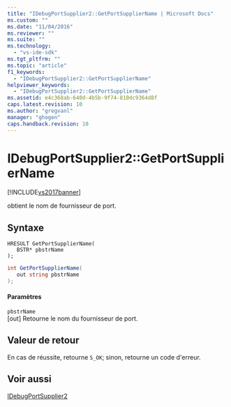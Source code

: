 ```yaml
---
title: "IDebugPortSupplier2::GetPortSupplierName | Microsoft Docs"
ms.custom: ""
ms.date: "11/04/2016"
ms.reviewer: ""
ms.suite: ""
ms.technology: 
  - "vs-ide-sdk"
ms.tgt_pltfrm: ""
ms.topic: "article"
f1_keywords: 
  - "IDebugPortSupplier2::GetPortSupplierName"
helpviewer_keywords: 
  - "IDebugPortSupplier2::GetPortSupplierName"
ms.assetid: e4c368ab-640d-4b5b-9f74-810dc9364d8f
caps.latest.revision: 10
ms.author: "gregvanl"
manager: "ghogen"
caps.handback.revision: 10
---
```

# IDebugPortSupplier2::GetPortSupplierName
[!INCLUDE[vs2017banner](../../../code-quality/includes/vs2017banner.md)]

obtient le nom de fournisseur de port.  
  
## Syntaxe  
  
```cpp#  
HRESULT GetPortSupplierName(   
   BSTR* pbstrName  
);  
```  
  
```c#  
int GetPortSupplierName(   
   out string pbstrName  
);  
```  
  
#### Paramètres  
 `pbstrName`  
 \[out\]  Retourne le nom du fournisseur de port.  
  
## Valeur de retour  
 En cas de réussite, retourne `S_OK`; sinon, retourne un code d'erreur.  
  
## Voir aussi  
 [IDebugPortSupplier2](../../../extensibility/debugger/reference/idebugportsupplier2.md)